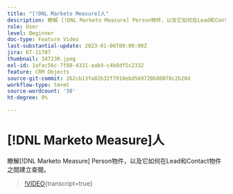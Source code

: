 ```yaml
---
title: "[!DNL Marketo Measure]人"
description: 瞭解 [!DNL Marketo Measure] Person物件，以及它如何在Lead和Contact物件之間建立查閱。
role: User
level: Beginner
doc-type: Feature Video
last-substantial-update: 2023-01-06T00:00:00Z
jira: KT-11707
thumbnail: 347230.jpeg
exl-id: 1afac56c-7f88-4331-aab9-c4b8df5c2332
feature: CRM Objects
source-git-commit: 262cb13fa02b32f7918ebd569720b80078c2b28d
workflow-type: tm+mt
source-wordcount: '38'
ht-degree: 0%

---
```


# [!DNL Marketo Measure]人

瞭解[!DNL Marketo Measure] Person物件，以及它如何在Lead和Contact物件之間建立查閱。

>[!VIDEO](https://video.tv.adobe.com/v/347230/?learn=on){transcript=true}
